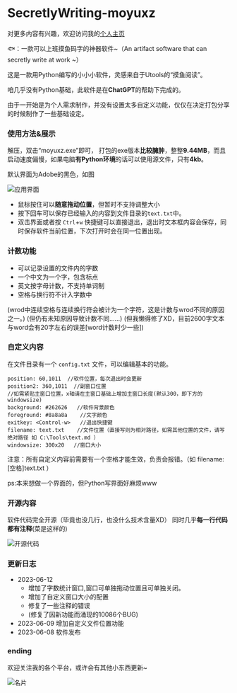# SecretlyWriting-moyuxz
对更多内容有兴趣，欢迎访问我的[个人主页](https://evelynall.github.io/)

🐟：一款可以上班摸鱼码字的神器软件~（An artifact software that can secretly write at work ~）

这是一款用Python编写的小小小软件，灵感来自于Utools的“摸鱼阅读”。

咱几乎没有Python基础，此软件是在**ChatGPT**的帮助下完成的。

由于一开始是为个人需求制作，并没有设置太多自定义功能，仅仅在决定打包分享的时候制作了一些基础设定。

### 使用方法&展示
解压，双击“moyuxz.exe”即可，
打包的exe版本**比较臃肿**，整整**9.44MB**，而且启动速度偏慢，如果电脑**有Python环境**的话可以使用源文件，只有**4kb**。

默认界面为Adobe的黑色，如图

![应用界面](https://cdnjson.com/images/2023/06/08/image.png)

* 鼠标按住可以**随意拖动位置**，但暂时不支持调整大小
* 按下回车可以保存已经输入的内容到文件目录的`text.txt`中。
* 双击界面或者按 `Ctrl`+`w` 快捷键可以直接退出，退出时文本框内容会保存，同时保存软件当前位置，下次打开时会在同一位置出现。

### 计数功能
* 可以记录设置的文件内的字数
* 一个中文为一个字，包含标点
* 英文按字母计数，不支持单词制
* 空格与换行符不计入字数中

(wrod中连续空格与连续换行符会被计为一个字符，这是计数与wrod不同的原因之一。)
(但仍有未知原因导致计数不同......)
(但我懒得修了XD，目前2600字文本与word会有20字左右的误差[word计数时少一些])

### 自定义内容
在文件目录有一个 `config.txt` 文件，可以编辑基本的功能。
```
position: 60,1011  //软件位置，每次退出时会更新
position2: 360,1011  //副窗口位置
//如需紧贴主窗口位置，x轴请在主窗口基础上增加主窗口长度(默认300，即下方的windowsize)
background: #262626   //软件背景颜色
foreground: #8a8a8a    //文字颜色
exitkey: <Control-w>   //退出快捷键
filename: text.txt    //文件位置（直接写则为相对路径，如需其他位置的文件，请写绝对路径 如 C:\Tools\text.md ）
windowsize: 300x20   //窗口大小
```
注意：所有自定义内容前需要有一个空格才能生效，负责会报错。（如 filename:[空格]text.txt ）

ps:本来想做一个界面的，但Python写界面好麻烦www

### 开源内容
软件代码完全开源（毕竟也没几行，也没什么技术含量XD）
同时几乎**每一行代码都有注释**(菜是这样的)

![开源代码](https://cdnjson.com/images/2023/06/08/image27d960424334db16.png)

### 更新日志
* 2023-06-12 
  * 增加了字数统计窗口,窗口可单独拖动位置且可单独关闭。
  * 增加了自定义窗口大小的配置
  * 修复了一些注释的错误
  * (修复了因新功能而涌现的10086个BUG)
* 2023-06-09 增加自定义文件位置功能
* 2023-06-08 软件发布

### ending
欢迎关注我的各个平台，或许会有其他小东西更新~

![名片](https://cdnjson.com/images/2023/03/12/image8749fd86705e58b5.png)
